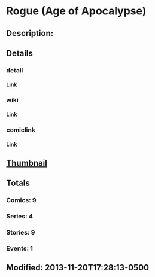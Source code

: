 # Rogue (Age of Apocalypse)
## Description: 
## Details
### detail
#### [Link](http://marvel.com/comics/characters/1010967/rogue_age_of_apocalypse?utm_campaign=apiRef&utm_source=225578a89fc76f3d20fbffda5d17a88d)
### wiki
#### [Link](http://marvel.com/universe/Rogue_%28Age_of_Apocalypse%29?utm_campaign=apiRef&utm_source=225578a89fc76f3d20fbffda5d17a88d)
### comiclink
#### [Link](http://marvel.com/comics/characters/1010967/rogue_age_of_apocalypse?utm_campaign=apiRef&utm_source=225578a89fc76f3d20fbffda5d17a88d)
## [Thumbnail](http://i.annihil.us/u/prod/marvel/i/mg/1/00/528d36d415498.jpg)
## Totals
### Comics: 9
### Series: 4
### Stories: 9
### Events: 1
## Modified: 2013-11-20T17:28:13-0500
